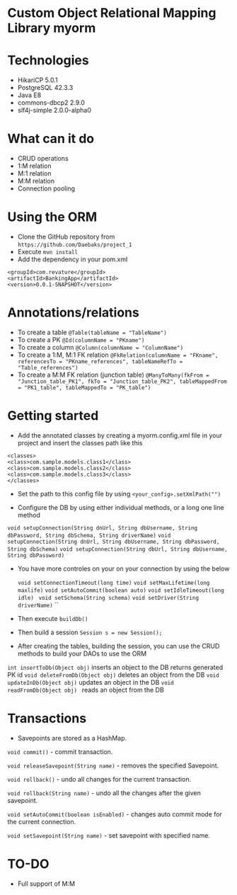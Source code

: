 # Custom Object Relational Mapping Library myorm

# Technologies

- HikariCP 5.0.1
- PostgreSQL 42.3.3
- Java E8
- commons-dbcp2 2.9.0
- slf4j-simple 2.0.0-alpha0

# What can it do

- CRUD operations
- 1:M relation
- M:1 relation
- M:M relation
- Connection pooling

# Using the ORM

- Clone the GitHub repository from `https://github.com/Daebaks/project_1`
- Execute `mvn install`
- Add the dependency in your pom.xml

```
<groupId>com.revature</groupId>
<artifactId>BankingApp</artifactId>
<version>0.0.1-SNAPSHOT</version>

```

# Annotations/relations

- To create a table
  `@Table(tableName = "TableName")`
- To create a PK
  `@Id(columnName = "PKname")`
- To create a column
  `@Column(columnName = "ColumnName")`
- To create a 1:M, M:1 FK relation
  `@FkRelation(columnName = "FKname", referencesTo = "PKname_references", tableNameRefTo = "Table_references")`
- To create a M:M FK relation (junction table)
  `@ManyToMany(fkFrom = "Junction_table_PK1", fkTo = "Junction_table_PK2", tableMappedFrom = "PK1_table", tableMappedTo = "PK_table")`

# Getting started

- Add the annotated classes by creating a myorm.config.xml file in your project and insert the classes path like this

```
<classes>
<class>com.sample.models.class1</class>
<class>com.sample.models.class2</class>
<class>com.sample.models.class3</class>
</classes>
```

- Set the path to this config file by using `<your_config>.setXmlPath("")`

- Configure the DB by using either individual methods, or a long one line method

`void setupConnection(String dnUrl, String dbUsername, String dbPassword, String dbSchema, String driverName)`
`void setupConnection(String dnUrl, String dbUsername, String dbPassword, String dbSchema)`
`void setupConnection(String dbUrl, String dbUsername, String dbPassword)`

- You have more controles on your on your connection by using the below

  `void setConnectionTimeout(long time)`
  `void setMaxLifetime(long maxlife)`
  `void setAutoCommit(boolean auto)`
  `void setIdleTimeout(long idle)`
  ` void setSchema(String schema)`
  `void setDriver(String driverName)`
  ``

- Then execute `buildDb()`

- Then build a session `Session s = new Session();`

- After creating the tables, building the session, you can use the CRUD methods to build your DAOs to use the ORM

`int insertToDb(Object obj)` inserts an object to the DB returns generated PK id
`void deleteFromDb(Object obj)` deletes an object from the DB
`void updateInDb(Object obj)` updates an object in the DB
`void readFromDb(Object obj) ` reads an object from the DB

# Transactions

- Savepoints are stored as a HashMap.

`void commit()` - commit transaction.

`void releaseSavepoint(String name)` - removes the specified Savepoint.

`void rollback()` - undo all changes for the current transaction.

`void rollback(String name)` - undo all the changes after the given savepoint.

`void setAutoCommit(boolean isEnabled)` - changes auto commit mode for the current connection.

`void setSavepoint(String name)` - set savepoint with specified name.

# TO-DO
- Full support of M:M
